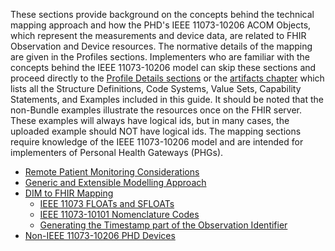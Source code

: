 
These sections provide background on the concepts behind the technical mapping approach and how the PHD's IEEE 11073-10206 ACOM Objects, which represent the measurements and device data, are related to FHIR Observation and Device resources. The normative details of the mapping are given in the Profiles sections. Implementers who are familiar with the concepts behind the IEEE 11073-10206 model can skip these sections and proceed directly to the [Profile Details sections](ProfilesOverview.html) or the [artifacts chapter](artifacts.html) which lists all the Structure Definitions, Code Systems, Value Sets, Capability Statements, and Examples included in this guide. It should be noted that the non-Bundle examples illustrate the resources once on the FHIR server. These examples will always have logical ids, but in many cases, the uploaded example should NOT have logical ids.
The mapping sections require knowledge of the IEEE 11073-10206 model and are intended for implementers of Personal Health Gateways (PHGs).

 - [Remote Patient Monitoring Considerations](RemotePatientMonitoringConsiderations.html)
 - [Generic and Extensible Modelling Approach](GenericModel.html)
 - [DIM to FHIR Mapping](DIMtoFHIRMapping.html)
   - [IEEE 11073 FLOATs and SFLOATs](MDERFLOATsandSFLOATs.html)
   - [IEEE 11073-10101 Nomenclature Codes](Nomenclaturecodes.html)
   - [Generating the Timestamp part of the Observation Identifier](GeneratingtheTimeStampPartIdentifier.html)
 - [Non-IEEE 11073-10206 PHD Devices](Non11073PHDDevices.html)
